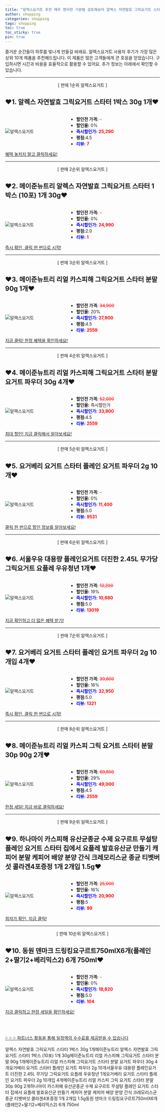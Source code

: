 ```yaml
---
title: "알렉스요거트 추천 매우 편리한 기본템 검토해보자 알렉스 자연발효 그릭요거트 스타터 1박스"
author: shopping
categories: shopping
tags: shopping
toc: true
toc_sticky: true
pin: true
---
```

즐거운 순간들이 하루를 빛나게 만들길 바래요.  알렉스요거트 사용자 후기가 가장 많은 상위 10개 제품을 추천해드립니다. 이 제품은 많은 고객들에게 큰 호응을 얻었습니다. 구입하시면 시간과 비용을 효율적으로 활용할 수 있어요. 추가 정보는 아래에서 확인할 수 있습니다.

---
<p class="toplist" style="margin: 0 auto; display: block; width: fit-content;">[ 판매 1순위 알렉스요거트 ]</p>

<h2><strong>❤️1. 알렉스 자연발효 그릭요거트 스타터 1박스 30g 1개❤️</strong></h2>

<div style="display: flex; align-items: center;">
    <div style="flex: 0.4;">
        <img src="https://thumbnail6.coupangcdn.com/thumbnails/remote/230x230ex/image/vendor_inventory/2bec/7829033cdf272da680aa2fa6e697e21d6f02b09216d848231c94a8f5d710.png" alt="알렉스요거트" style="max-width: 100%;">
    </div>
    <div style="flex: 0.6; margin-left: 10px;">
        <ul>
            <li><strong>할인전 가격:</strong> <del style="color: red;">-</del></li>
            <li><strong>할인율:</strong> 0%</li>
            <li><span style='color:blue'><strong>즉시할인가:</strong></span> <span style='color:red'><strong>25,290</strong></span></li>
            <li><strong>평점:</strong>4.5</li>
            <li><span style='color:blue'><strong>리뷰:</strong></span> <span style='color:red'><strong>7</strong></span></li>
        </ul>
    </div>
</div>
<div class="center">
    <a href="https://selin100587.github.io?lptag=AF9450613&subid=githubio&pageKey=8112720237&traceid=V0-153&itemId=23288001302&vendorItemId=90779737509" class="myButton">
        혜택 놓치지 말고 클릭하세요!
    </a>
</div>


---
<p class="toplist" style="margin: 0 auto; display: block; width: fit-content;">[ 판매 2순위 알렉스요거트 ]</p>

<h2><strong>❤️2. 메이준뉴트리 알렉스 자연발효 그릭요거트 스타터 1박스 (10포) 1개 30g❤️</strong></h2>

<div style="display: flex; align-items: center;">
    <div style="flex: 0.4;">
        <img src="https://thumbnail6.coupangcdn.com/thumbnails/remote/230x230ex/image/vendor_inventory/2bec/7829033cdf272da680aa2fa6e697e21d6f02b09216d848231c94a8f5d710.png" alt="알렉스요거트" style="max-width: 100%;">
    </div>
    <div style="flex: 0.6; margin-left: 10px;">
        <ul>
            <li><strong>할인전 가격:</strong> <del style="color: red;">-</del></li>
            <li><strong>할인율:</strong> 0%</li>
            <li><span style='color:blue'><strong>즉시할인가:</strong></span> <span style='color:red'><strong>24,990</strong></span></li>
            <li><strong>평점:</strong>2.0</li>
            <li><span style='color:blue'><strong>리뷰:</strong></span> <span style='color:red'><strong>1</strong></span></li>
        </ul>
    </div>
</div>
<div class="center">
    <a href="https://selin100587.github.io?lptag=AF9450613&subid=githubio&pageKey=8181087651&traceid=V0-153&itemId=23389865216&vendorItemId=90507411863" class="myButton">
        즉시 확인, 클릭 한 번으로 시작!
    </a>
</div>


---
<p class="toplist" style="margin: 0 auto; display: block; width: fit-content;">[ 판매 3순위 알렉스요거트 ]</p>

<h2><strong>❤️3. 메이준뉴트리 리얼 카스피해 그릭요거트 스타터 분말 90g 1개❤️</strong></h2>

<div style="display: flex; align-items: center;">
    <div style="flex: 0.4;">
        <img src="https://thumbnail6.coupangcdn.com/thumbnails/remote/230x230ex/image/rs_quotation_api/8wtbpfkh/f741b433b90c43a284f01ddd92690b2d.jpg" alt="알렉스요거트" style="max-width: 100%;">
    </div>
    <div style="flex: 0.6; margin-left: 10px;">
        <ul>
            <li><strong>할인전 가격:</strong> <del style="color: red;">34,900</del></li>
            <li><strong>할인율:</strong> 20%</li>
            <li><span style='color:blue'><strong>즉시할인가:</strong></span> <span style='color:red'><strong>27,900</strong></span></li>
            <li><strong>평점:</strong>4.5</li>
            <li><span style='color:blue'><strong>리뷰:</strong></span> <span style='color:red'><strong>2559</strong></span></li>
        </ul>
    </div>
</div>
<div class="center">
    <a href="https://selin100587.github.io?lptag=AF9450613&subid=githubio&pageKey=7104680261&traceid=V0-153&itemId=13791086802&vendorItemId=86185753509" class="myButton">
        지금 클릭! 한정 혜택을 확인하세요!
    </a>
</div>


---
<p class="toplist" style="margin: 0 auto; display: block; width: fit-content;">[ 판매 4순위 알렉스요거트 ]</p>

<h2><strong>❤️4. 메이준뉴트리 리얼 카스피해 그릭요거트 스타터 분말 요거트 파우더 30g 4개❤️</strong></h2>

<div style="display: flex; align-items: center;">
    <div style="flex: 0.4;">
        <img src="https://thumbnail9.coupangcdn.com/thumbnails/remote/230x230ex/image/vendor_inventory/f251/a6225a0ccb261f672301bc8bbef4363611e160d740ed570bf6c51f548fa8.jpg" alt="알렉스요거트" style="max-width: 100%;">
    </div>
    <div style="flex: 0.6; margin-left: 10px;">
        <ul>
            <li><strong>할인전 가격:</strong> <del style="color: red;">52,000</del></li>
            <li><strong>할인율:</strong> 즉시할인가</li>
            <li><span style='color:blue'><strong>즉시할인가:</strong></span> <span style='color:red'><strong>33,800</strong></span></li>
            <li><strong>평점:</strong>4.5</li>
            <li><span style='color:blue'><strong>리뷰:</strong></span> <span style='color:red'><strong>2559</strong></span></li>
        </ul>
    </div>
</div>
<div class="center">
    <a href="https://selin100587.github.io?lptag=AF9450613&subid=githubio&pageKey=7104680261&traceid=V0-153&itemId=17743696929&vendorItemId=70767519056" class="myButton">
        최대 할인! 지금 클릭해서 알아보세요!
    </a>
</div>


---
<p class="toplist" style="margin: 0 auto; display: block; width: fit-content;">[ 판매 5순위 알렉스요거트 ]</p>

<h2><strong>❤️5. 요거베리 요거트 스타터 플레인 요거트 파우더 2g 10개❤️</strong></h2>

<div style="display: flex; align-items: center;">
    <div style="flex: 0.4;">
        <img src="https://thumbnail6.coupangcdn.com/thumbnails/remote/230x230ex/image/retail/images/4262861411634-e314c4c6-867b-4e7d-b399-9c69f9796495.jpg" alt="알렉스요거트" style="max-width: 100%;">
    </div>
    <div style="flex: 0.6; margin-left: 10px;">
        <ul>
            <li><strong>할인전 가격:</strong> <del style="color: red;">-</del></li>
            <li><strong>할인율:</strong> 0%</li>
            <li><span style='color:blue'><strong>즉시할인가:</strong></span> <span style='color:red'><strong>11,400</strong></span></li>
            <li><strong>평점:</strong>5.0</li>
            <li><span style='color:blue'><strong>리뷰:</strong></span> <span style='color:red'><strong>9531</strong></span></li>
        </ul>
    </div>
</div>
<div class="center">
    <a href="https://selin100587.github.io?lptag=AF9450613&subid=githubio&pageKey=1980343777&traceid=V0-153&itemId=19864653553&vendorItemId=3196390651" class="myButton">
        클릭 한 번으로 할인 정보를 알아보세요!
    </a>
</div>


---
<p class="toplist" style="margin: 0 auto; display: block; width: fit-content;">[ 판매 6순위 알렉스요거트 ]</p>

<h2><strong>❤️6. 서울우유 대용량 플레인요거트 더진한 2.45L 무가당 그릭요거트 요플레 우유청년 1개❤️</strong></h2>

<div style="display: flex; align-items: center;">
    <div style="flex: 0.4;">
        <img src="https://thumbnail7.coupangcdn.com/thumbnails/remote/230x230ex/image/vendor_inventory/70a9/1a76251638a033ed6080019faae3eb3062367c9eca97a4f9c3c61e866ceb.jpg" alt="알렉스요거트" style="max-width: 100%;">
    </div>
    <div style="flex: 0.6; margin-left: 10px;">
        <ul>
            <li><strong>할인전 가격:</strong> <del style="color: red;">13,200</del></li>
            <li><strong>할인율:</strong> 19%</li>
            <li><span style='color:blue'><strong>즉시할인가:</strong></span> <span style='color:red'><strong>10,680</strong></span></li>
            <li><strong>평점:</strong>5.0</li>
            <li><span style='color:blue'><strong>리뷰:</strong></span> <span style='color:red'><strong>13019</strong></span></li>
        </ul>
    </div>
</div>
<div class="center">
    <a href="https://selin100587.github.io?lptag=AF9450613&subid=githubio&pageKey=7788197835&traceid=V0-153&itemId=16303568253&vendorItemId=83495875583" class="myButton">
        지금 확인하고 더 많은 혜택 받기!
    </a>
</div>


---
<p class="toplist" style="margin: 0 auto; display: block; width: fit-content;">[ 판매 7순위 알렉스요거트 ]</p>

<h2><strong>❤️7. 요거베리 요거트 스타터 플레인 요거트 파우더 2g 10개입 4개❤️</strong></h2>

<div style="display: flex; align-items: center;">
    <div style="flex: 0.4;">
        <img src="https://thumbnail6.coupangcdn.com/thumbnails/remote/230x230ex/image/retail/images/4263279367115-715737b2-d83d-49c5-ad0b-ee6195c8e8f3.jpg" alt="알렉스요거트" style="max-width: 100%;">
    </div>
    <div style="flex: 0.6; margin-left: 10px;">
        <ul>
            <li><strong>할인전 가격:</strong> <del style="color: red;">39,600</del></li>
            <li><strong>할인율:</strong> 16%</li>
            <li><span style='color:blue'><strong>즉시할인가:</strong></span> <span style='color:red'><strong>32,950</strong></span></li>
            <li><strong>평점:</strong>5.0</li>
            <li><span style='color:blue'><strong>리뷰:</strong></span> <span style='color:red'><strong>1321</strong></span></li>
        </ul>
    </div>
</div>
<div class="center">
    <a href="https://selin100587.github.io?lptag=AF9450613&subid=githubio&pageKey=1248978057&traceid=V0-153&itemId=19565689189&vendorItemId=86673562455" class="myButton">
        즉시 확인, 클릭 한 번으로 시작!
    </a>
</div>


---
<p class="toplist" style="margin: 0 auto; display: block; width: fit-content;">[ 판매 8순위 알렉스요거트 ]</p>

<h2><strong>❤️8. 메이준뉴트리 리얼 카스피 그릭 요거트 스타터 분말 30p 90g 2개❤️</strong></h2>

<div style="display: flex; align-items: center;">
    <div style="flex: 0.4;">
        <img src="https://thumbnail8.coupangcdn.com/thumbnails/remote/230x230ex/image/retail/images/e29f6727-4294-4183-8866-df3510357dfa8210503658526209131.png" alt="알렉스요거트" style="max-width: 100%;">
    </div>
    <div style="flex: 0.6; margin-left: 10px;">
        <ul>
            <li><strong>할인전 가격:</strong> <del style="color: red;">69,800</del></li>
            <li><strong>할인율:</strong> 29%</li>
            <li><span style='color:blue'><strong>즉시할인가:</strong></span> <span style='color:red'><strong>49,000</strong></span></li>
            <li><strong>평점:</strong>4.5</li>
            <li><span style='color:blue'><strong>리뷰:</strong></span> <span style='color:red'><strong>2559</strong></span></li>
        </ul>
    </div>
</div>
<div class="center">
    <a href="https://selin100587.github.io?lptag=AF9450613&subid=githubio&pageKey=7104680261&traceid=V0-153&itemId=22425776037&vendorItemId=89470475414" class="myButton">
        한정 세일! 지금 바로 클릭하세요!
    </a>
</div>


---
<p class="toplist" style="margin: 0 auto; display: block; width: fit-content;">[ 판매 9순위 알렉스요거트 ]</p>

<h2><strong>❤️9. 하나마이 카스피해 유산균종균 수제 요구르트 무설탕 플레인 요거트 스타터 집에서 요플레 발효유산균 만들기 캐피어 분말 케피어 배양 분양 간식 크레모리스균 종균 티벳버섯 콜라겐4포증정 1개 2개입 1.5g❤️</strong></h2>

<div style="display: flex; align-items: center;">
    <div style="flex: 0.4;">
        <img src="https://thumbnail8.coupangcdn.com/thumbnails/remote/230x230ex/image/vendor_inventory/db65/68e83e2aeeb98877f92bbc887b0fcc795445d67ddc60c75af1b2afa7bf8b.jpg" alt="알렉스요거트" style="max-width: 100%;">
    </div>
    <div style="flex: 0.6; margin-left: 10px;">
        <ul>
            <li><strong>할인전 가격:</strong> <del style="color: red;">25,000</del></li>
            <li><strong>할인율:</strong> 16%</li>
            <li><span style='color:blue'><strong>즉시할인가:</strong></span> <span style='color:red'><strong>20,900</strong></span></li>
            <li><strong>평점:</strong>5</li>
            <li><span style='color:blue'><strong>리뷰:</strong></span> <span style='color:red'><strong>99</strong></span></li>
        </ul>
    </div>
</div>
<div class="center">
    <a href="https://selin100587.github.io?lptag=AF9450613&subid=githubio&pageKey=8207190506&traceid=V0-153&itemId=23545986784&vendorItemId=90720980883" class="myButton">
        최저가 확인, 지금 클릭!
    </a>
</div>


---
<p class="toplist" style="margin: 0 auto; display: block; width: fit-content;">[ 판매 10순위 알렉스요거트 ]</p>

<h2><strong>❤️10. 동원 덴마크 드링킹요구르트750mlX6개(플레인2+딸기2+베리믹스2) 6개 750ml❤️</strong></h2>

<div style="display: flex; align-items: center;">
    <div style="flex: 0.4;">
        <img src="https://thumbnail9.coupangcdn.com/thumbnails/remote/230x230ex/image/vendor_inventory/2dcf/6abdc84df8dadeeecf392898db68d25688d2ac3ad159585f400c70bc155d.jpg" alt="알렉스요거트" style="max-width: 100%;">
    </div>
    <div style="flex: 0.6; margin-left: 10px;">
        <ul>
            <li><strong>할인전 가격:</strong> <del style="color: red;">-</del></li>
            <li><strong>할인율:</strong> 0%</li>
            <li><span style='color:blue'><strong>즉시할인가:</strong></span> <span style='color:red'><strong>18,820</strong></span></li>
            <li><strong>평점:</strong>5.0</li>
            <li><span style='color:blue'><strong>리뷰:</strong></span> <span style='color:red'><strong>104</strong></span></li>
        </ul>
    </div>
</div>
<div class="center">
    <a href="https://selin100587.github.io?lptag=AF9450613&subid=githubio&pageKey=7217508288&traceid=V0-153&itemId=17955948526&vendorItemId=85113378188" class="myButton">
        지금 클릭하고 한정 세일을 확인하세요!
    </a>
</div>

<br><br><br>[💦 💦 💦 파트너스 활동을 통해 일정액의 수수료를 제공받을 수 있습니다](https://link.coupang.com/a/bcpT2c)<br><br>알렉스 자연발효 그릭요거트 스타터 1박스 30g 1개메이준뉴트리 알렉스 자연발효 그릭요거트 스타터 1박스 (10포) 1개 30g메이준뉴트리 리얼 카스피해 그릭요거트 스타터 분말 90g 1개메이준뉴트리 리얼 카스피해 그릭요거트 스타터 분말 요거트 파우더 30g 4개요거베리 요거트 스타터 플레인 요거트 파우더 2g 10개서울우유 대용량 플레인요거트 더진한 2.45L 무가당 그릭요거트 요플레 우유청년 1개요거베리 요거트 스타터 플레인 요거트 파우더 2g 10개입 4개메이준뉴트리 리얼 카스피 그릭 요거트 스타터 분말 30p 90g 2개하나마이 카스피해 유산균종균 수제 요구르트 무설탕 플레인 요거트 스타터 집에서 요플레 발효유산균 만들기 캐피어 분말 케피어 배양 분양 간식 크레모리스균 종균 티벳버섯 콜라겐4포증정 1개 2개입 1.5g동원 덴마크 드링킹요구르트750mlX6개(플레인2+딸기2+베리믹스2) 6개 750ml